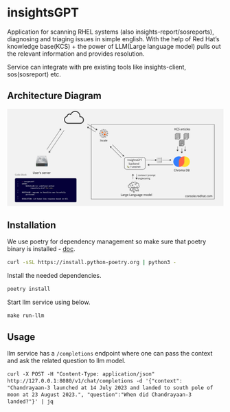 # insightsGPT

Application for scanning RHEL systems (also insights-report/sosreports), diagnosing and triaging issues in simple english. With the help of Red Hat’s knowledge base(KCS)  + the power of LLM(Large language model) pulls out the relevant information and provides resolution.

Service can integrate with pre existing tools like insights-client, sos(sosreport) etc.


## Architecture Diagram


![](./docs/images/architecture-diagram.jpg)


## Installation

We use poetry for dependency management so make sure that poetry binary is installed - [doc](https://python-poetry.org/docs/).

```bash
curl -sSL https://install.python-poetry.org | python3 -
```

Install the needed dependencies. 

```bash
poetry install
```

Start llm service using below. 
```
make run-llm 
```
## Usage

llm service has a `/completions` endpoint where one can pass the context and ask the related question to llm model.  

```
curl -X POST -H "Content-Type: application/json" http://127.0.0.1:8080/v1/chat/completions -d '{"context": "Chandrayaan-3 launched at 14 July 2023 and landed to south pole of moon at 23 August 2023.", "question":"When did Chandrayaan-3 landed?"}' | jq
```
